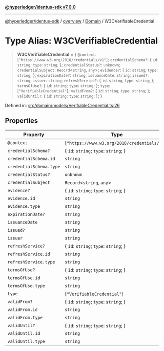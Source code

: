 [**@hyperledger/identus-sdk v7.0.0**](../../../../README.md)

***

[@hyperledger/identus-sdk](../../../../README.md) / [overview](../../../README.md) / [Domain](../README.md) / W3CVerifiableCredential

# Type Alias: W3CVerifiableCredential

> **W3CVerifiableCredential** = \{ `@context`: \[`"https://www.w3.org/2018/credentials/v1"`\]; `credentialSchema?`: \{ `id`: `string`; `type`: `string`; \}; `credentialStatus?`: `unknown`; `credentialSubject`: `Record`\<`string`, `any`\>; `evidence?`: \{ `id`: `string`; `type`: `string`; \}; `expirationDate?`: `string`; `issuanceDate`: `string`; `issued?`: `string`; `issuer`: `string`; `refreshService?`: \{ `id`: `string`; `type`: `string`; \}; `termsOfUse?`: \{ `id`: `string`; `type`: `string`; \}; `type`: \[`"VerifiableCredential"`\]; `validFrom?`: \{ `id`: `string`; `type`: `string`; \}; `validUntil?`: \{ `id`: `string`; `type`: `string`; \}; \}

Defined in: [src/domain/models/VerifiableCredential.ts:26](https://github.com/hyperledger/identus-edge-agent-sdk-ts/blob/96423ee84b124a31ce63036d9d623d1cb73a13c2/src/domain/models/VerifiableCredential.ts#L26)

## Properties

| Property | Type | Defined in |
| ------ | ------ | ------ |
| <a id="context"></a> `@context` | \[`"https://www.w3.org/2018/credentials/v1"`\] | [src/domain/models/VerifiableCredential.ts:27](https://github.com/hyperledger/identus-edge-agent-sdk-ts/blob/96423ee84b124a31ce63036d9d623d1cb73a13c2/src/domain/models/VerifiableCredential.ts#L27) |
| <a id="credentialschema"></a> `credentialSchema?` | \{ `id`: `string`; `type`: `string`; \} | [src/domain/models/VerifiableCredential.ts:54](https://github.com/hyperledger/identus-edge-agent-sdk-ts/blob/96423ee84b124a31ce63036d9d623d1cb73a13c2/src/domain/models/VerifiableCredential.ts#L54) |
| `credentialSchema.id` | `string` | [src/domain/models/VerifiableCredential.ts:55](https://github.com/hyperledger/identus-edge-agent-sdk-ts/blob/96423ee84b124a31ce63036d9d623d1cb73a13c2/src/domain/models/VerifiableCredential.ts#L55) |
| `credentialSchema.type` | `string` | [src/domain/models/VerifiableCredential.ts:56](https://github.com/hyperledger/identus-edge-agent-sdk-ts/blob/96423ee84b124a31ce63036d9d623d1cb73a13c2/src/domain/models/VerifiableCredential.ts#L56) |
| <a id="credentialstatus"></a> `credentialStatus?` | `unknown` | [src/domain/models/VerifiableCredential.ts:58](https://github.com/hyperledger/identus-edge-agent-sdk-ts/blob/96423ee84b124a31ce63036d9d623d1cb73a13c2/src/domain/models/VerifiableCredential.ts#L58) |
| <a id="credentialsubject"></a> `credentialSubject` | `Record`\<`string`, `any`\> | [src/domain/models/VerifiableCredential.ts:32](https://github.com/hyperledger/identus-edge-agent-sdk-ts/blob/96423ee84b124a31ce63036d9d623d1cb73a13c2/src/domain/models/VerifiableCredential.ts#L32) |
| <a id="evidence"></a> `evidence?` | \{ `id`: `string`; `type`: `string`; \} | [src/domain/models/VerifiableCredential.ts:34](https://github.com/hyperledger/identus-edge-agent-sdk-ts/blob/96423ee84b124a31ce63036d9d623d1cb73a13c2/src/domain/models/VerifiableCredential.ts#L34) |
| `evidence.id` | `string` | [src/domain/models/VerifiableCredential.ts:35](https://github.com/hyperledger/identus-edge-agent-sdk-ts/blob/96423ee84b124a31ce63036d9d623d1cb73a13c2/src/domain/models/VerifiableCredential.ts#L35) |
| `evidence.type` | `string` | [src/domain/models/VerifiableCredential.ts:36](https://github.com/hyperledger/identus-edge-agent-sdk-ts/blob/96423ee84b124a31ce63036d9d623d1cb73a13c2/src/domain/models/VerifiableCredential.ts#L36) |
| <a id="expirationdate"></a> `expirationDate?` | `string` | [src/domain/models/VerifiableCredential.ts:33](https://github.com/hyperledger/identus-edge-agent-sdk-ts/blob/96423ee84b124a31ce63036d9d623d1cb73a13c2/src/domain/models/VerifiableCredential.ts#L33) |
| <a id="issuancedate"></a> `issuanceDate` | `string` | [src/domain/models/VerifiableCredential.ts:30](https://github.com/hyperledger/identus-edge-agent-sdk-ts/blob/96423ee84b124a31ce63036d9d623d1cb73a13c2/src/domain/models/VerifiableCredential.ts#L30) |
| <a id="issued"></a> `issued?` | `string` | [src/domain/models/VerifiableCredential.ts:31](https://github.com/hyperledger/identus-edge-agent-sdk-ts/blob/96423ee84b124a31ce63036d9d623d1cb73a13c2/src/domain/models/VerifiableCredential.ts#L31) |
| <a id="issuer"></a> `issuer` | `string` | [src/domain/models/VerifiableCredential.ts:29](https://github.com/hyperledger/identus-edge-agent-sdk-ts/blob/96423ee84b124a31ce63036d9d623d1cb73a13c2/src/domain/models/VerifiableCredential.ts#L29) |
| <a id="refreshservice"></a> `refreshService?` | \{ `id`: `string`; `type`: `string`; \} | [src/domain/models/VerifiableCredential.ts:38](https://github.com/hyperledger/identus-edge-agent-sdk-ts/blob/96423ee84b124a31ce63036d9d623d1cb73a13c2/src/domain/models/VerifiableCredential.ts#L38) |
| `refreshService.id` | `string` | [src/domain/models/VerifiableCredential.ts:39](https://github.com/hyperledger/identus-edge-agent-sdk-ts/blob/96423ee84b124a31ce63036d9d623d1cb73a13c2/src/domain/models/VerifiableCredential.ts#L39) |
| `refreshService.type` | `string` | [src/domain/models/VerifiableCredential.ts:40](https://github.com/hyperledger/identus-edge-agent-sdk-ts/blob/96423ee84b124a31ce63036d9d623d1cb73a13c2/src/domain/models/VerifiableCredential.ts#L40) |
| <a id="termsofuse"></a> `termsOfUse?` | \{ `id`: `string`; `type`: `string`; \} | [src/domain/models/VerifiableCredential.ts:42](https://github.com/hyperledger/identus-edge-agent-sdk-ts/blob/96423ee84b124a31ce63036d9d623d1cb73a13c2/src/domain/models/VerifiableCredential.ts#L42) |
| `termsOfUse.id` | `string` | [src/domain/models/VerifiableCredential.ts:43](https://github.com/hyperledger/identus-edge-agent-sdk-ts/blob/96423ee84b124a31ce63036d9d623d1cb73a13c2/src/domain/models/VerifiableCredential.ts#L43) |
| `termsOfUse.type` | `string` | [src/domain/models/VerifiableCredential.ts:44](https://github.com/hyperledger/identus-edge-agent-sdk-ts/blob/96423ee84b124a31ce63036d9d623d1cb73a13c2/src/domain/models/VerifiableCredential.ts#L44) |
| <a id="type"></a> `type` | \[`"VerifiableCredential"`\] | [src/domain/models/VerifiableCredential.ts:28](https://github.com/hyperledger/identus-edge-agent-sdk-ts/blob/96423ee84b124a31ce63036d9d623d1cb73a13c2/src/domain/models/VerifiableCredential.ts#L28) |
| <a id="validfrom"></a> `validFrom?` | \{ `id`: `string`; `type`: `string`; \} | [src/domain/models/VerifiableCredential.ts:46](https://github.com/hyperledger/identus-edge-agent-sdk-ts/blob/96423ee84b124a31ce63036d9d623d1cb73a13c2/src/domain/models/VerifiableCredential.ts#L46) |
| `validFrom.id` | `string` | [src/domain/models/VerifiableCredential.ts:47](https://github.com/hyperledger/identus-edge-agent-sdk-ts/blob/96423ee84b124a31ce63036d9d623d1cb73a13c2/src/domain/models/VerifiableCredential.ts#L47) |
| `validFrom.type` | `string` | [src/domain/models/VerifiableCredential.ts:48](https://github.com/hyperledger/identus-edge-agent-sdk-ts/blob/96423ee84b124a31ce63036d9d623d1cb73a13c2/src/domain/models/VerifiableCredential.ts#L48) |
| <a id="validuntil"></a> `validUntil?` | \{ `id`: `string`; `type`: `string`; \} | [src/domain/models/VerifiableCredential.ts:50](https://github.com/hyperledger/identus-edge-agent-sdk-ts/blob/96423ee84b124a31ce63036d9d623d1cb73a13c2/src/domain/models/VerifiableCredential.ts#L50) |
| `validUntil.id` | `string` | [src/domain/models/VerifiableCredential.ts:51](https://github.com/hyperledger/identus-edge-agent-sdk-ts/blob/96423ee84b124a31ce63036d9d623d1cb73a13c2/src/domain/models/VerifiableCredential.ts#L51) |
| `validUntil.type` | `string` | [src/domain/models/VerifiableCredential.ts:52](https://github.com/hyperledger/identus-edge-agent-sdk-ts/blob/96423ee84b124a31ce63036d9d623d1cb73a13c2/src/domain/models/VerifiableCredential.ts#L52) |
